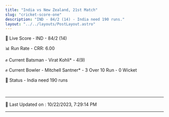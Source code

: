 ```yaml
---
title: "India vs New Zealand, 21st Match"
slug: "cricket-score-one"
description: "IND - 84/2 (14) - India need 190 runs."
layout: "../../layouts/PostLayout.astro"
---
```


🔴 Live Score - IND - 84/2 (14)  

📊 Run Rate - CRR: 6.00  

✊ Current Batsman - Virat Kohli* - 4(9)  

✊ Current Bowler - Mitchell Santner* - 3 Over 10 Run - 0 Wicket  

📑 Status - India need 190 runs

<br />

***

📝 Last Updated on : 10/22/2023, 7:29:14 PM

***


